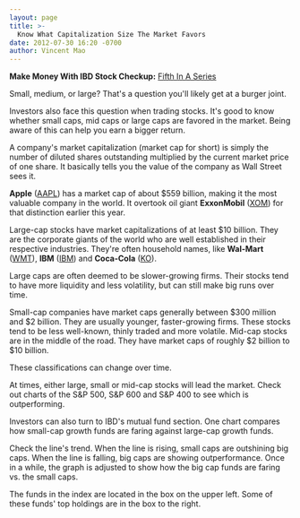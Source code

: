 ```yaml
---
layout: page
title: >-
  Know What Capitalization Size The Market Favors
date: 2012-07-30 16:20 -0700
author: Vincent Mao
---
```





**Make Money With IBD Stock Checkup:** [Fifth In A Series](http://news.investors.com/specialreport/618220/201207251420/make-money-with-ibd-stock-checkup.aspx)

  

Small, medium, or large? That's a question you'll likely get at a burger joint.

  

Investors also face this question when trading stocks. It's good to know whether small caps, mid caps or large caps are favored in the market. Being aware of this can help you earn a bigger return.

  

A company's market capitalization (market cap for short) is simply the number of diluted shares outstanding multiplied by the current market price of one share. It basically tells you the value of the company as Wall Street sees it.

  

**Apple** ([AAPL](https://research.investors.com/quote.aspx?symbol=AAPL)) has a market cap of about \$559 billion, making it the most valuable company in the world. It overtook oil giant **ExxonMobil** ([XOM](https://research.investors.com/quote.aspx?symbol=XOM)) for that distinction earlier this year.

  

Large-cap stocks have market capitalizations of at least \$10 billion. They are the corporate giants of the world who are well established in their respective industries. They're often household names, like **Wal-Mart** ([WMT](https://research.investors.com/quote.aspx?symbol=WMT)), **IBM** ([IBM](https://research.investors.com/quote.aspx?symbol=IBM)) and **Coca-Cola** ([KO](https://research.investors.com/quote.aspx?symbol=KO)).

  

Large caps are often deemed to be slower-growing firms. Their stocks tend to have more liquidity and less volatility, but can still make big runs over time.

  

Small-cap companies have market caps generally between \$300 million and \$2 billion. They are usually younger, faster-growing firms. These stocks tend to be less well-known, thinly traded and more volatile. Mid-cap stocks are in the middle of the road. They have market caps of roughly \$2 billion to \$10 billion.

  

These classifications can change over time.

  

At times, either large, small or mid-cap stocks will lead the market. Check out charts of the S&P 500, S&P 600 and S&P 400 to see which is outperforming.

  

Investors can also turn to IBD's mutual fund section. One chart compares how small-cap growth funds are faring against large-cap growth funds.

  

Check the line's trend. When the line is rising, small caps are outshining big caps. When the line is falling, big caps are showing outperformance. Once in a while, the graph is adjusted to show how the big cap funds are faring vs. the small caps.

  

The funds in the index are located in the box on the upper left. Some of these funds' top holdings are in the box to the right.




